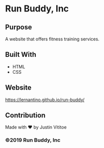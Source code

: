 # Run Buddy, Inc

## Purpose
A website that offers fitness training services. 

## Built With
* HTML
* CSS

## Website
https://lernantino.github.io/run-buddy/

## Contribution

Made with ❤️ by Justin Vititoe

### ©️2019 Run Buddy, Inc 
